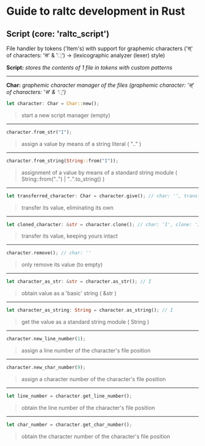# Guide to raltc development in Rust

## Script (core: 'raltc_script')
File handler by tokens ('Item's) with support for graphemic characters ('स्' of characters: 'स' & '्') -> (lexicographic analyzer (lexer) style)

**Script:** *stores the contents of 1 file in tokens with custom patterns*

---

**Char:** *graphemic character manager of the files (graphemic character: 'स्' of characters: 'स' & '्')*

```Rust
let character: Char = Char::new();
```
> start a new script manager (empty)

---

```Rust
character.from_str("I");
```
> assign a value by means of a string literal ( ".." )

---

```Rust
character.from_string(String::from("I"));
```
> assignment of a value by means of a standard string module ( String::from("..") | "..".to_string() )

---

```Rust
let transferred_character: Char = character.give(); // char: '', transfer: 'I'
```
> transfer its value, eliminating its own

---

```Rust
let cloned_character: &str = character.clone(); // char: 'I', clone: 'I'
```
> transfer its value, keeping yours intact

---

```Rust
character.remove(); // char: ''
```
> only remove its value (to empty)

---

```Rust
let character_as_str: &str = character.as_str(); // I
```
> obtain value as a 'basic' string ( &str )

---

```Rust
let character_as_string: String = character.as_string(); // I
```
> get the value as a standard string module ( String )

---

```Rust
character.new_line_number(1);
```
> assign a line number of the character's file position

---

```Rust
character.new_char_number(9);
```
> assign a character number of the character's file position

---

```Rust
let line_number = character.get_line_number();
```
> obtain the line number of the character's file position

---

```Rust
let char_number = character.get_char_number();
```
> obtain the character number of the character's file position
